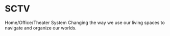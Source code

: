 # SCTV
Home/Office/Theater System Changing the way we use our living spaces to navigate and organize our worlds.
